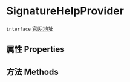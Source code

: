 # SignatureHelpProvider
`interface` [官网地址](https://microsoft.github.io/monaco-editor/docs.html#interfaces/languages.SignatureHelpProvider.html)
## 属性 Properties
## 方法 Methods

